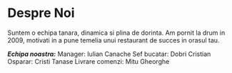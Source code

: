 
**Despre Noi**
=================

Suntem o echipa tanara, dinamica si plina de dorinta. 
Am pornit la drum in 2009, motivati in a pune temelia unui restaurant de succes in orasul tau.

***Echipa noastra:***
    Manager: Iulian Canache
    Sef bucatar: Dobri Cristian
    Osparar: Cristi Tanase
    Livrare comenzi: Mitu Gheorghe
